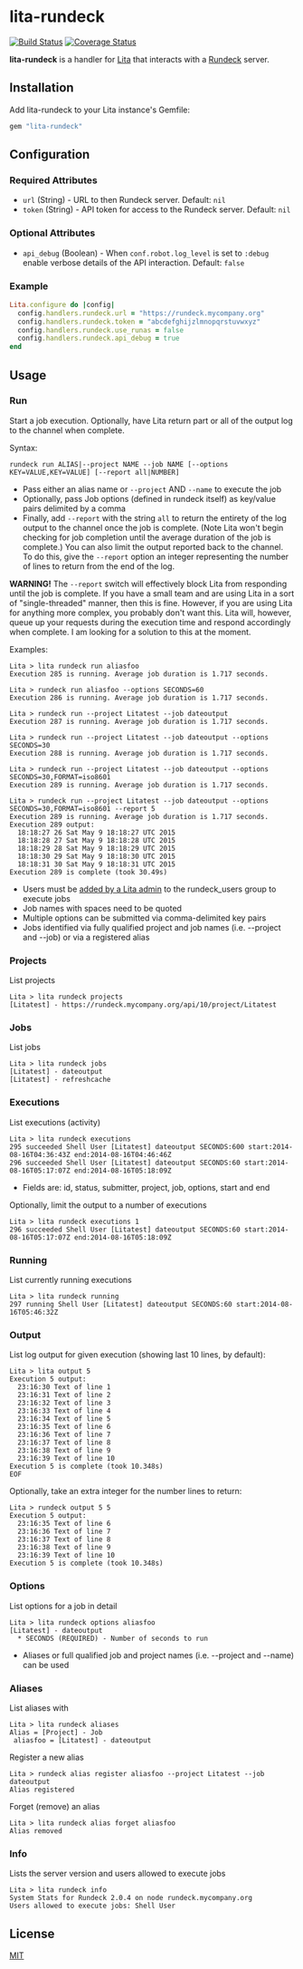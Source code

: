# lita-rundeck

[![Build Status](https://travis-ci.org/harlanbarnes/lita-rundeck.png?branch=master)](https://travis-ci.org/harlanbarnes/lita-rundeck)
[![Coverage Status](https://coveralls.io/repos/harlanbarnes/lita-rundeck/badge.png)](https://coveralls.io/r/harlanbarnes/lita-rundeck)

**lita-rundeck** is a handler for [Lita](https://github.com/jimmycuadra/lita) that interacts with a [Rundeck](http://rundeck.org/) server.

## Installation

Add lita-rundeck to your Lita instance's Gemfile:

``` ruby
gem "lita-rundeck"
```

## Configuration

### Required Attributes

* ```url``` (String) - URL to then Rundeck server. Default: ```nil```
* ```token``` (String) - API token for access to the Rundeck server. Default: ```nil```

### Optional Attributes

* ```api_debug``` (Boolean) - When ```conf.robot.log_level``` is set to ```:debug``` enable verbose details of the API interaction. Default: ```false```

### Example

```ruby
Lita.configure do |config|
  config.handlers.rundeck.url = "https://rundeck.mycompany.org"
  config.handlers.rundeck.token = "abcdefghijzlmnopqrstuvwxyz"
  config.handlers.rundeck.use_runas = false
  config.handlers.rundeck.api_debug = true
end
```

## Usage

### Run

Start a job execution. Optionally, have Lita return part or all of the output log to the channel when complete.

Syntax:
```
rundeck run ALIAS|--project NAME --job NAME [--options KEY=VALUE,KEY=VALUE] [--report all|NUMBER]
```

* Pass either an alias name or `--project` AND `--name` to execute the job
* Optionally, pass Job options (defined in rundeck itself) as key/value pairs delimited by a comma
* Finally, add `--report` with the string `all` to return the entirety of the log output to the channel once the job is complete. (Note Lita won't begin checking for job completion until the average duration of the job is complete.) You can also limit the output reported back to the channel. To do this, give the `--report` option an integer representing the number of lines to return from the end of the log.

**WARNING!**
The `--report` switch will effectively block Lita from responding until the job is complete. If you have a small team and are using Lita in a sort of "single-threaded" manner, then this is fine. However, if you are using Lita for anything more complex, you probably don't want this. Lita will, however, queue up your requests during the execution time and respond accordingly when complete. I am looking for a solution to this at the moment.

Examples:

```
Lita > lita rundeck run aliasfoo
Execution 285 is running. Average job duration is 1.717 seconds.

Lita > rundeck run aliasfoo --options SECONDS=60
Execution 286 is running. Average job duration is 1.717 seconds.

Lita > rundeck run --project Litatest --job dateoutput
Execution 287 is running. Average job duration is 1.717 seconds.

Lita > rundeck run --project Litatest --job dateoutput --options SECONDS=30
Execution 288 is running. Average job duration is 1.717 seconds.

Lita > rundeck run --project Litatest --job dateoutput --options SECONDS=30,FORMAT=iso8601
Execution 289 is running. Average job duration is 1.717 seconds.

Lita > rundeck run --project Litatest --job dateoutput --options SECONDS=30,FORMAT=iso8601 --report 5
Execution 289 is running. Average job duration is 1.717 seconds.
Execution 289 output:
  18:18:27 26 Sat May 9 18:18:27 UTC 2015
  18:18:28 27 Sat May 9 18:18:28 UTC 2015
  18:18:29 28 Sat May 9 18:18:29 UTC 2015
  18:18:30 29 Sat May 9 18:18:30 UTC 2015
  18:18:31 30 Sat May 9 18:18:31 UTC 2015
Execution 289 is complete (took 30.49s)
```

* Users must be [added by a Lita admin](http://docs.lita.io/getting-started/usage/#authorization-groups) to the rundeck_users group to execute jobs
* Job names with spaces need to be quoted
* Multiple options can be submitted via comma-delimited key pairs
* Jobs identified via fully qualified project and job names (i.e. --project and --job) or via a registered alias

### Projects

List projects

```
Lita > lita rundeck projects
[Litatest] - https://rundeck.mycompany.org/api/10/project/Litatest
```

### Jobs

List jobs

```
Lita > lita rundeck jobs
[Litatest] - dateoutput
[Litatest] - refreshcache
```

### Executions

List executions (activity)

```
Lita > lita rundeck executions
295 succeeded Shell User [Litatest] dateoutput SECONDS:600 start:2014-08-16T04:36:43Z end:2014-08-16T04:46:46Z
296 succeeded Shell User [Litatest] dateoutput SECONDS:60 start:2014-08-16T05:17:07Z end:2014-08-16T05:18:09Z
```

* Fields are: id, status, submitter, project, job, options, start and end

Optionally, limit the output to a number of executions

```
Lita > lita rundeck executions 1
296 succeeded Shell User [Litatest] dateoutput SECONDS:60 start:2014-08-16T05:17:07Z end:2014-08-16T05:18:09Z
```

### Running

List currently running executions

```
Lita > lita rundeck running
297 running Shell User [Litatest] dateoutput SECONDS:60 start:2014-08-16T05:46:32Z
```

### Output

List log output for given execution (showing last 10 lines, by default):

```
Lita > lita output 5
Execution 5 output:
  23:16:30 Text of line 1
  23:16:31 Text of line 2
  23:16:32 Text of line 3
  23:16:33 Text of line 4
  23:16:34 Text of line 5
  23:16:35 Text of line 6
  23:16:36 Text of line 7
  23:16:37 Text of line 8
  23:16:38 Text of line 9
  23:16:39 Text of line 10
Execution 5 is complete (took 10.348s)
EOF
```

Optionally, take an extra integer for the number lines to return:

```
Lita > rundeck output 5 5
Execution 5 output:
  23:16:35 Text of line 6
  23:16:36 Text of line 7
  23:16:37 Text of line 8
  23:16:38 Text of line 9
  23:16:39 Text of line 10
Execution 5 is complete (took 10.348s)
```

### Options

List options for a job in detail

```
Lita > lita rundeck options aliasfoo
[Litatest] - dateoutput
  * SECONDS (REQUIRED) - Number of seconds to run
```

* Aliases or full qualified job and project names (i.e. --project and --name) can be used

### Aliases

List aliases with

```
Lita > lita rundeck aliases
Alias = [Project] - Job
 aliasfoo = [Litatest] - dateoutput
```

Register a new alias

```
Lita > rundeck alias register aliasfoo --project Litatest --job dateoutput
Alias registered
```

Forget (remove) an alias

```
Lita > lita rundeck alias forget aliasfoo
Alias removed
```

### Info

Lists the server version and users allowed to execute jobs

```
Lita > lita rundeck info
System Stats for Rundeck 2.0.4 on node rundeck.mycompany.org
Users allowed to execute jobs: Shell User
```

## License

[MIT](http://opensource.org/licenses/MIT)
